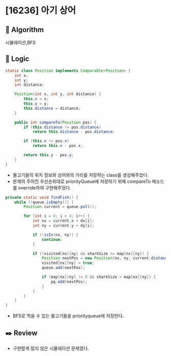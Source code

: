 # [16236] 아기 상어

## :pushpin: **Algorithm**

시뮬레이션,BFS

## :round_pushpin: **Logic**

```java
static class Position implements Comparable<Position> {
	int x;
	int y;
	int distance;

	Position(int x, int y, int distance) {
		this.x = x;
		this.y = y;
		this.distance = distance;
	}

	public int compareTo(Position pos) {
		if (this.distance != pos.distance)
			return this.distance - pos.distance;

		if (this.x != pos.x)
			return this.x - pos.x;

		return this.y - pos.y;
	}
}

```

- 물고기들의 위치 정보와 상어와의 거리를 저장하는 class를 생성해주었다.
- 문제의 주어진 우선순위대로 priorityQueue에 저장하기 위해 compareTo 메소드를 override하여 구현해주었다.

```java
private static void findFish() {
	while (!queue.isEmpty()) {
		Position current = queue.poll();

		for (int i = 0; i < 4; i++) {
			int nx = current.x + dx[i];
			int ny = current.y + dy[i];

			if (!isIn(nx, ny)) {
				continue;
			}

			if (!visited[nx][ny] && sharkSize >= map[nx][ny]) {
				Position nextPos = new Position(nx, ny, current.distance + 1);
				visited[nx][ny] = true;
				queue.add(nextPos);

				if (map[nx][ny] != 0 && sharkSize > map[nx][ny]) {
					pq.add(nextPos);
				}
			}
		}
	}
}
```

- BFS로 먹을 수 있는 물고기들을 priorityqueue에 저장한다.

## :black_nib: **Review**

- 구현할게 많지 않은 시뮬레이션 문제였다.
